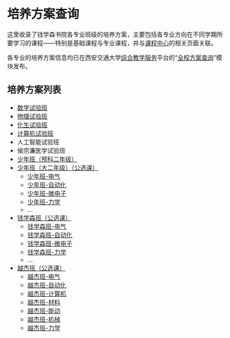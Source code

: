 # 培养方案查询
这里收录了钱学森书院各专业班级的培养方案，主要包括各专业方向在不同学期所要学习的课程——特别是基础课程与专业课程，并与[课程中心](https://qyxf.github.io/course)的相关页面关联。

各专业的培养方案信息均已在西安交通大学[综合教学服务](http://ehall.xjtu.edu.cn/)平台的“[全校方案查询](http://ehall.xjtu.edu.cn/jwapp/sys/qxfacx/*default/index.do)”模块发布。

## 培养方案列表
- [数学试验班](/program/shushi)
- [物理试验班](/program/wushi)
- [化生试验班](/program/huasheng)
- [计算机试验班](/program/jishi)
- 人工智能试验班
- 侯宗濂医学试验班
- [少年班（预科二年级）](/program/shaonianban-2017)
- [少年班（大二年级）（公选课）](/program/shaonianban-2015)
    + [少年班-电气](/program/qianshao-dianqi)
    + [少年班-自动化](/program/qianshao-zidonghua)
    + [少年班-微电子](/program/qianshao-weidianzi)
    + [少年班-力学](/program/qianshao-lixue)
    + ...
- [钱学森班（公选课）](/program/qianxuesen)  
    + [钱学森班-电气](/program/qianshao-dianqi)
    + [钱学森班-自动化](/program/qianshao-zidonghua)
    + [钱学森班-微电子](/program/qianshao-weidianzi)
    + [钱学森班-力学](/program/qianshao-lixue)
    + ...
- [越杰班（公选课）](/program/yuejie)
    + [越杰班-电气](/program/yuejie-EE)
    + [越杰班-自动化](/program/yuejie-A)
    + [越杰班-计算机](/program/yuejie-CS)
    + [越杰班-材料](/program/yuejie-M)
    + [越杰班-能动](/program/yuejie-EP)
    + [越杰班-机械](/program/yuejie-ME)
    + [越杰班-力学](/program/yuejie-EM)
